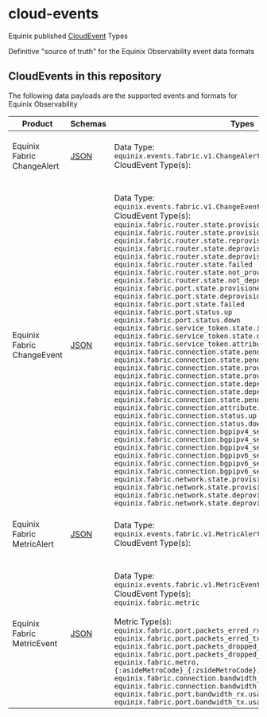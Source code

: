 # cloud-events

Equinix published [CloudEvent](https://cloudevents.io/) Types

Definitive "source of truth" for the Equinix Observability event data formats

## CloudEvents in this repository

The following data payloads are the supported events and formats for Equinix Observability

<!-- CATALOG_GENERATION_START -->
|Product|Schemas|Types|
|-|-|-|
|Equinix Fabric ChangeAlert|[JSON](https://equinix.github.io/equinix-cloudevents/jsonschema/equinix/events/fabric/v1/ChangeAlert.json)|<br>Data Type:<br>`equinix.events.fabric.v1.ChangeAlert`<br>CloudEvent Type(s):<br></br>|
|Equinix Fabric ChangeEvent|[JSON](https://equinix.github.io/equinix-cloudevents/jsonschema/equinix/events/fabric/v1/ChangeEvent.json)|<br>Data Type:<br>`equinix.events.fabric.v1.ChangeEvent`<br>CloudEvent Type(s):<br>`equinix.fabric.router.state.provisioning`</br>`equinix.fabric.router.state.provisioned`</br>`equinix.fabric.router.state.reprovisioning`</br>`equinix.fabric.router.state.deprovisioning`</br>`equinix.fabric.router.state.deprovisioned`</br>`equinix.fabric.router.state.failed`</br>`equinix.fabric.router.state.not_provisioned`</br>`equinix.fabric.router.state.not_deprovisioned`</br>`equinix.fabric.port.state.provisioned`</br>`equinix.fabric.port.state.deprovisioned`</br>`equinix.fabric.port.state.failed`</br>`equinix.fabric.port.status.up`</br>`equinix.fabric.port.status.down`</br>`equinix.fabric.service_token.state.inactive`</br>`equinix.fabric.service_token.state.deleted`</br>`equinix.fabric.service_token.attribute.changed`</br>`equinix.fabric.connection.state.pending`</br>`equinix.fabric.connection.state.pending_interface_configuration`</br>`equinix.fabric.connection.state.provisioning`</br>`equinix.fabric.connection.state.provisioned`</br>`equinix.fabric.connection.state.deprovisioning`</br>`equinix.fabric.connection.state.deprovisioned`</br>`equinix.fabric.connection.state.pending_approval`</br>`equinix.fabric.connection.attribute.changed`</br>`equinix.fabric.connection.status.up`</br>`equinix.fabric.connection.status.down`</br>`equinix.fabric.connection.bgpipv4_session_status.established`</br>`equinix.fabric.connection.bgpipv4_session_status.idle`</br>`equinix.fabric.connection.bgpipv4_session_status.connect`</br>`equinix.fabric.connection.bgpipv6_session_status.established`</br>`equinix.fabric.connection.bgpipv6_session_status.idle`</br>`equinix.fabric.connection.bgpipv6_session_status.connect`</br>`equinix.fabric.network.state.provisioning`</br>`equinix.fabric.network.state.provisioned`</br>`equinix.fabric.network.state.deprovisioning`</br>`equinix.fabric.network.state.deprovisioned`</br>|
|Equinix Fabric MetricAlert|[JSON](https://equinix.github.io/equinix-cloudevents/jsonschema/equinix/events/fabric/v1/MetricAlert.json)|<br>Data Type:<br>`equinix.events.fabric.v1.MetricAlert`<br>CloudEvent Type(s):<br></br>|
|Equinix Fabric MetricEvent|[JSON](https://equinix.github.io/equinix-cloudevents/jsonschema/equinix/events/fabric/v1/MetricEvent.json)|<br>Data Type:<br>`equinix.events.fabric.v1.MetricEvent`<br>CloudEvent Type(s):<br>`equinix.fabric.metric`</br><br>Metric Type(s):<br>`equinix.fabric.port.packets_erred_rx.count`</br>`equinix.fabric.port.packets_erred_tx.count`</br>`equinix.fabric.port.packets_dropped_rx.count`</br>`equinix.fabric.port.packets_dropped_tx.count`</br>`equinix.fabric.metro.{:asideMetroCode}_{:zsideMetroCode}.latency`</br>`equinix.fabric.connection.bandwidth_rx.usage`</br>`equinix.fabric.connection.bandwidth_tx.usage`</br>`equinix.fabric.port.bandwidth_rx.usage`</br>`equinix.fabric.port.bandwidth_tx.usage`</br>|

<!-- CATALOG_GENERATION_END -->
